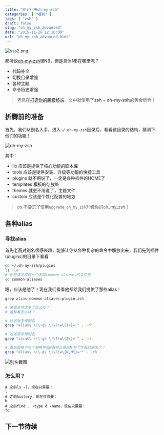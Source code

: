 ```yaml
---
title: "充分利用oh-my-zsh"
categories: [ "福利" ]
tags: [ "zsh" ]
draft: false
slug: "oh_my_zsh_advanced"
date: "2015-11-26 12:10:00"
url: "oh_my_zsh_advanced.html"
---
```


![sss2.png][1]

都听说[oh-my-zsh][2]很NB，但是具体NB在哪里呢？

- 代码补全
- 切换目录增强
- 各种主题
- 命令历史增强


<!--more-->



> 老高在[打造你的超级终端][3]一文中就使用了**zsh** + **oh-my-zsh**的黄金组合！


## 折腾前的准备

首先，我们从别名入手，进入`~/.oh-my-zsh`目录后，看看该目录的结构，猜测下他们的功能！

![oh-my-zsh][4]

其中：

- lib 应该是提供了核心功能的脚本库
- tools 应该是提供安装、升级等功能的快捷工具
- plugins 就不用说了，一定是各种插件的HOME了
- templates 模板的存放处
- themes 就更不用说了，主题文件
- custom 应该是个性化配置的地方

> ps.不要忘了使用`upgrade_oh_my_zsh`升级你的oh_my_zsh！

## 各种alias

### 寻找alias

首先老高对别名很感兴趣，能够让你从各种复杂的命令中解放出来，我们先到插件(plugins)的目录下看看

```bash
cd ~/.oh-my-zsh/plugins
ls -la
# 你应该会发现一个名叫common-aliases的文件夹
cd common-aliases
```

嗯，应该是他了！现在我们看看他都给我们提供了那些alias！

```bash
grep alias common-aliases.plugin.zsh

# 感觉命令太多了怎么办？
# 这样看怎么样？

# 过滤单字母别名
grep "alias\ \(\-g\ \)\?\w\{1\}='" . -rh

# 过滤双字母别名
grep "alias\ \(\-g\ \)\?\w\{2\}='" . -rh

# 看出规律了吗？替换字母N就可以筛出N-M个字母的别名了！
grep "alias\ \(\-g\ \)\?\w\{N,M\}='" . -rh
```

![别名截图][5]

### 怎么用？

```
# 之前ls -l，现在只需要：
l
# 之前history，现在只需要：
h
# 之前find . -type d -name，现在只需要：
fd
```


## 下一节待续


  [1]: https://blog.phpgao.com/usr/uploads/2015/11/3511197024.png
  [2]: http://ohmyz.sh
  [3]: https://blog.phpgao.com/ultimate_terminal.html
  [4]: https://blog.phpgao.com/usr/uploads/2015/11/2793892524.png
  [5]: https://blog.phpgao.com/usr/uploads/2015/11/2243469067.png